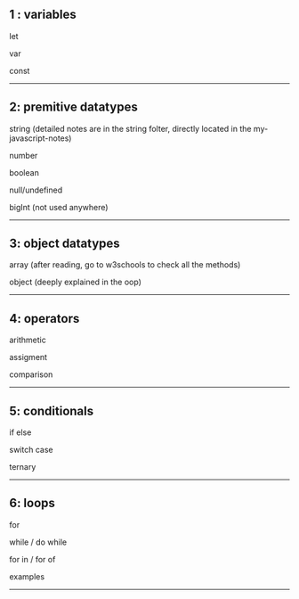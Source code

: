 ## 1 : variables

let 

var

const

---

## 2: premitive datatypes


string (detailed notes are in the string folter, directly located in the my-javascript-notes)

number

boolean

null/undefined 

bigInt (not used anywhere)

---

## 3: object datatypes

array  (after reading, go to w3schools to check all the methods)

object  (deeply explained in the oop)


---


## 4: operators

arithmetic

assigment

comparison

---


## 5: conditionals

if else

switch case

ternary

---




## 6: loops

for

while / do while

for in / for of

examples

---
